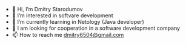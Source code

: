 - 👋 Hi, I’m Dmitry Starodumov
- 👀 I’m interested in softvare development 
- 🌱 I’m currently learning in Netology (Java developer)
- 💞️ I am looking for cooperation in a software development company 
- 📫 How to reach me dmitry6504@gmail.com

<!---
Dmitry6504/Dmitry6504 is a ✨ special ✨ repository because its `README.md` (this file) appears on your GitHub profile.
You can click the Preview link to take a look at your changes.
--->
